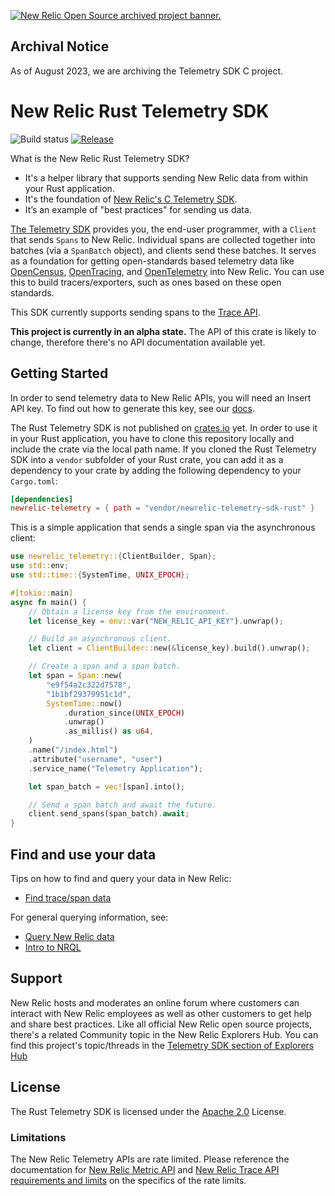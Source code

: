 <a href="https://opensource.newrelic.com/oss-category/#archived"><picture><source media="(prefers-color-scheme: dark)" srcset="https://github.com/newrelic/opensource-website/raw/main/src/images/categories/dark/Archived.png"><source media="(prefers-color-scheme: light)" srcset="https://github.com/newrelic/opensource-website/raw/main/src/images/categories/Archived.png"><img alt="New Relic Open Source archived project banner." src="https://github.com/newrelic/opensource-website/raw/main/src/images/categories/Archived.png"></picture></a>

## Archival Notice ##
As of August 2023, we are archiving the Telemetry SDK C project.

# New Relic Rust Telemetry SDK

![Build status](https://github.com/newrelic/newrelic-telemetry-sdk-rust/workflows/CI/badge.svg)
[![Release](https://img.shields.io/github/v/release/newrelic/newrelic-telemetry-sdk-rust?include_prereleases&style=)](https://github.com/newrelic/newrelic-telemetry-sdk-rust/releases/)

What is the New Relic Rust Telemetry SDK?

* It's a helper library that supports sending New Relic data from within your Rust application.
* It's the foundation of [New Relic's C Telemetry SDK](https://github.com/newrelic/newrelic-telemetry-sdk-c).
* It’s an example of "best practices" for sending us data.

[The Telemetry SDK](https://docs.newrelic.com/docs/telemetry-data-platform/get-started/capabilities/telemetry-sdks-send-custom-telemetry-data-new-relic) provides you, the end-user programmer, with a `Client `that sends `Spans` to New Relic. Individual spans are collected together into batches (via a `SpanBatch` object), and clients send these batches.  It serves as a foundation for getting open-standards based telemetry data like [OpenCensus](https://opencensus.io/), [OpenTracing](https://opentracing.io/), and [OpenTelemetry](https://opentelemetry.io/) into New Relic. You can use this to build tracers/exporters, such as ones based on these open standards.

This SDK currently supports sending spans to the [Trace API](https://docs.newrelic.com/docs/understand-dependencies/distributed-tracing/trace-api/introduction-trace-api).

**This project is currently in an alpha state.** The API of this crate is
likely to change, therefore there's no API documentation available yet.

## Getting Started

In order to send telemetry data to New Relic APIs, you will need an Insert API key. To find out how to generate this key, see our [docs](https://docs.newrelic.com/docs/apis/get-started/intro-apis/types-new-relic-api-keys).

The Rust Telemetry SDK is not published on [crates.io](https://crates.io) 
yet. In order to use it in your Rust application, you have to clone this
repository locally and include the crate via the local path name. If you
cloned the Rust Telemetry SDK into a `vendor` subfolder of your Rust crate,
you can add it as a dependency to your crate by adding the following dependency
to your `Cargo.toml`:

```toml
[dependencies]
newrelic-telemetry = { path = "vendor/newrelic-telemetry-sdk-rust" }
```

This is a simple application that sends a single span via the asynchronous
client:
```rust
use newrelic_telemetry::{ClientBuilder, Span};
use std::env;
use std::time::{SystemTime, UNIX_EPOCH};

#[tokio::main]
async fn main() {
    // Obtain a license key from the environment.
    let license_key = env::var("NEW_RELIC_API_KEY").unwrap();

    // Build an asynchronous client.
    let client = ClientBuilder::new(&license_key).build().unwrap();

    // Create a span and a span batch.
    let span = Span::new(
        "e9f54a2c322d7578",
        "1b1bf29379951c1d",
        SystemTime::now()
            .duration_since(UNIX_EPOCH)
            .unwrap()
            .as_millis() as u64,
    )
    .name("/index.html")
    .attribute("username", "user")
    .service_name("Telemetry Application");

    let span_batch = vec![span].into();

    // Send a span batch and await the future.
    client.send_spans(span_batch).await;
}
```

## Find and use your data

Tips on how to find and query your data in New Relic:
- [Find trace/span data](https://docs.newrelic.com/docs/understand-dependencies/distributed-tracing/trace-api/introduction-trace-api#view-data)

For general querying information, see:
- [Query New Relic data](https://docs.newrelic.com/docs/query-your-data/explore-query-data/explore-data/introduction-querying-new-relic-data)
- [Intro to NRQL](https://docs.newrelic.com/docs/query-your-data/nrql-new-relic-query-language/get-started/introduction-nrql-new-relics-query-language)

## Support

New Relic hosts and moderates an online forum where customers can interact with
New Relic employees as well as other customers to get help and share best
practices. Like all official New Relic open source projects, there's a related
Community topic in the New Relic Explorers Hub. You can find this project's
topic/threads in the [Telemetry SDK section of Explorers Hub](https://discuss.newrelic.com/t/new-relic-rust-telemetry-sdk/114558)


## License

The Rust Telemetry SDK is licensed under the [Apache 2.0](http://apache.org/licenses/LICENSE-2.0.txt) 
License.

### Limitations

The New Relic Telemetry APIs are rate limited. Please reference the
documentation for [New Relic Metric API](https://docs.newrelic.com/docs/introduction-new-relic-metric-api) 
and [New Relic Trace API requirements and limits](https://docs.newrelic.com/docs/apm/distributed-tracing/trace-api/trace-api-general-requirements-limits)
on the specifics of the rate limits.
